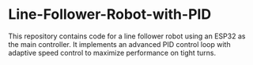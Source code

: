 # Line-Follower-Robot-with-PID
This repository contains code for a line follower robot using an ESP32 as the main controller. It implements an advanced PID control loop with adaptive speed control to maximize performance on tight turns.
